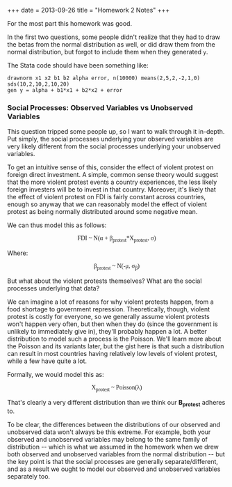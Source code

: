 +++
date = 2013-09-26
title = "Homework 2 Notes"
+++

For the most part this homework was good. 

In the first two questions, some people didn't realize that they had to draw the betas from the normal distribution as well, or did draw them from the normal distribution, but forgot to include them when they generated `y`. 

The Stata code should have been something like: 

	drawnorm x1 x2 b1 b2 alpha error, n(10000) means(2,5,2,-2,1,0) sds(10,2,10,2,10,20) 
	gen y = alpha + b1*x1 + b2*x2 + error

### Social Processes: Observed Variables vs Unobserved Variables

This question tripped some people up, so I want to walk through it in-depth. Put simply, the social processes underlying your observed variables are very likely different from the social processes underlying your unobserved variables. 

To get an intuitive sense of this, consider the effect of violent protest on foreign direct investment. A simple, common sense theory would suggest that the more violent protest events a country experiences, the less likely foreign investers will be to invest in that country. Moreover, it's likely that the effect of violent protest on FDI is fairly constant across countries, enough so anyway that we can reasonably model the effect of violent protest as being normally distributed around some negative mean. 

We can thus model this as follows: 

<div style="text-align: center;font-family: Georgia">FDI ~ N(&alpha; + &beta;<sub>protest</sub>*X<sub>protest</sub>, &sigma;)</div>

Where:

<div style="text-align: center;font-family: Georgia">&beta;<sub>protest</sub> ~ N(-&mu;, &sigma;<sub>&beta;</sub>)</div>

But what about the violent protests themselves? What are the social processes underlying that data? 

We can imagine a lot of reasons for why violent protests happen, from a food shortage to government repression. Theoretically, though, violent protest is costly for everyone, so we generally assume violent protests won't happen very often, but then when they do (since the government is unlikely to immediately give in), they'll probably happen a lot. A better distribution to model such a process is the Poisson.  We'll learn more about the Poisson and its variants later, but the gist here is that such a distribution can result in most countries having relatively low levels of violent protest, while a few have quite a lot. 

Formally, we would model this as: 

<div style="text-align: center;font-family: Georgia">X<sub>protest</sub> ~ Poisson(&lambda;)</div>

That's clearly a very different distribution than we think our <strong>B<sub><emph>protest</emph></sub></strong> adheres to.

To be clear, the differences between the distributions of our observed and unobserved data won't always be this extreme. For example, both your observed and unobserved variables may belong to the same family of distribution -- which is what we assumed in the homework when we drew both observed and unobserved variables from the normal distribution -- but the key point is that the social processes are generally separate/different, and as a result we ought to model our observed and unobserved variables separately too.